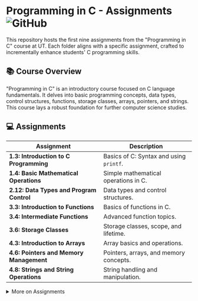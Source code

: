 # Programming in C - Assignments ![GitHub](https://img.shields.io/github/license/UTPrograminginC)

This repository hosts the first nine assignments from the "Programming in C" course at UT. Each folder aligns with a specific assignment, crafted to incrementally enhance students' C programming skills.

## 📚 Course Overview

"Programming in C" is an introductory course focused on C language fundamentals. It delves into basic programming concepts, data types, control structures, functions, storage classes, arrays, pointers, and strings. This course lays a robust foundation for further computer science studies.

## 💻 Assignments

| Assignment | Description |
|------------|-------------|
| **1.3: Introduction to C Programming** | Basics of C: Syntax and using `printf`. |
| **1.4: Basic Mathematical Operations** | Simple mathematical operations in C. |
| **2.12: Data Types and Program Control** | Data types and control structures. |
| **3.3: Introduction to Functions** | Basics of functions in C. |
| **3.4: Intermediate Functions** | Advanced function topics. |
| **3.6: Storage Classes** | Storage classes, scope, and lifetime. |
| **4.3: Introduction to Arrays** | Array basics and operations. |
| **4.6: Pointers and Memory Management** | Pointers, arrays, and memory concepts. |
| **4.8: Strings and String Operations** | String handling and manipulation. |

<details>
<summary>More on Assignments</summary>
Each assignment is structured to challenge and enhance your understanding, with specific instructions and tasks located within each directory.
</details>




